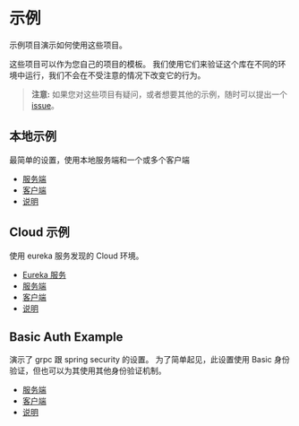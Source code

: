 # 示例

示例项目演示如何使用这些项目。

这些项目可以作为您自己的项目的模板。 我们使用它们来验证这个库在不同的环境中运行，我们不会在不受注意的情况下改变它的行为。

> **注意:** 如果您对这些项目有疑问，或者想要其他的示例，随时可以提出一个 [issue](https://github.com/yidongnan/grpc-spring-boot-starter/issues)。

## 本地示例

最简单的设置，使用本地服务端和一个或多个客户端

- [服务端](https://github.com/yidongnan/grpc-spring-boot-starter/tree/master/examples/local-grpc-server)
- [客户端](https://github.com/yidongnan/grpc-spring-boot-starter/tree/master/examples/local-grpc-client)
- [说明](https://github.com/yidongnan/grpc-spring-boot-starter/tree/master/examples#local-mode)

## Cloud 示例

使用 eureka 服务发现的 Cloud 环境。

- [Eureka 服务](https://github.com/yidongnan/grpc-spring-boot-starter/tree/master/examples/cloud-eureka-server)
- [服务端](https://github.com/yidongnan/grpc-spring-boot-starter/tree/master/examples/cloud-grpc-server)
- [客户端](https://github.com/yidongnan/grpc-spring-boot-starter/tree/master/examples/cloud-grpc-client)
- [说明](https://github.com/yidongnan/grpc-spring-boot-starter/tree/master/examples#cloud-mode)

## Basic Auth Example

演示了 grpc 跟 spring security 的设置。 为了简单起见，此设置使用 Basic 身份验证，但也可以为其使用其他身份验证机制。

- [服务端](https://github.com/yidongnan/grpc-spring-boot-starter/tree/master/examples/security-grpc-server)
- [客户端](https://github.com/yidongnan/grpc-spring-boot-starter/tree/master/examples/security-grpc-client)
- [说明](https://github.com/yidongnan/grpc-spring-boot-starter/tree/master/examples#with-basic-auth-security)
